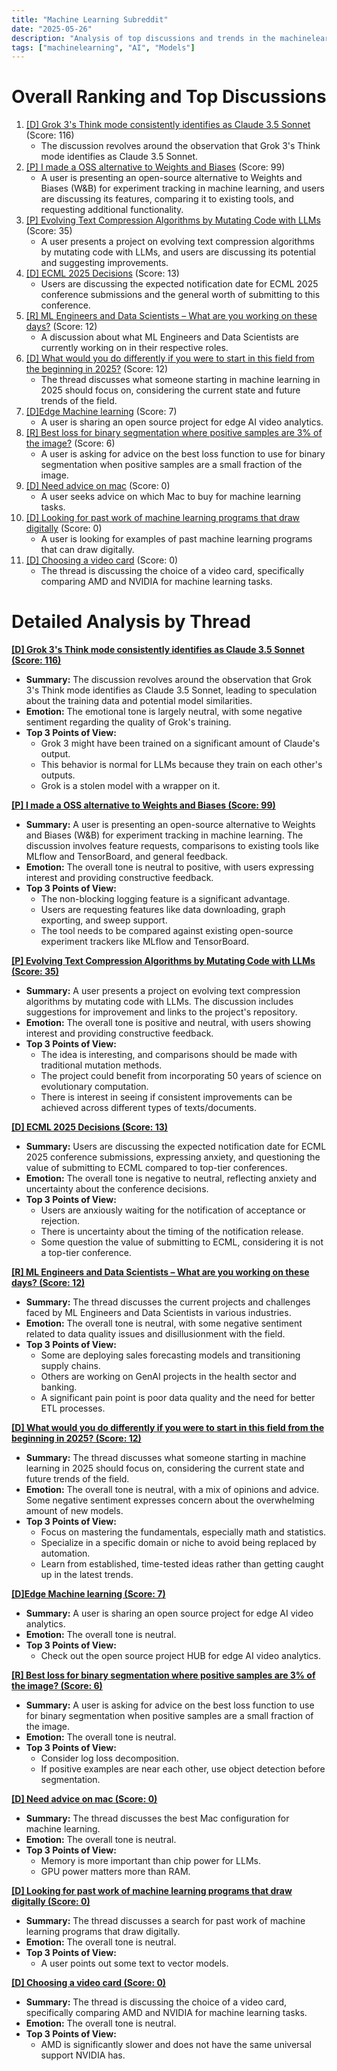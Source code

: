 ```yaml
---
title: "Machine Learning Subreddit"
date: "2025-05-26"
description: "Analysis of top discussions and trends in the machinelearning subreddit"
tags: ["machinelearning", "AI", "Models"]
---
```


# Overall Ranking and Top Discussions
1. [[D] Grok 3's Think mode consistently identifies as Claude 3.5 Sonnet](https://www.reddit.com/r/MachineLearning/comments/1kvuvij/d_grok_3s_think_mode_consistently_identifies_as/) (Score: 116)
    *  The discussion revolves around the observation that Grok 3's Think mode identifies as Claude 3.5 Sonnet.
2.  [[P] I made a OSS alternative to Weights and Biases](https://www.reddit.com/r/MachineLearning/comments/1kvdjet/p_i_made_a_oss_alternative_to_weights_and_biases/) (Score: 99)
    *  A user is presenting an open-source alternative to Weights and Biases (W&B) for experiment tracking in machine learning, and users are discussing its features, comparing it to existing tools, and requesting additional functionality.
3.  [[P] Evolving Text Compression Algorithms by Mutating Code with LLMs](https://www.reddit.com/r/MachineLearning/comments/1kvmtbf/p_evolving_text_compression_algorithms_by/) (Score: 35)
    *  A user presents a project on evolving text compression algorithms by mutating code with LLMs, and users are discussing its potential and suggesting improvements.
4.  [[D] ECML 2025 Decisions](https://www.reddit.com/r/MachineLearning/comments/1kvdlzx/d_ecml_2025_decisions/) (Score: 13)
    *  Users are discussing the expected notification date for ECML 2025 conference submissions and the general worth of submitting to this conference.
5.  [[R] ML Engineers and Data Scientists – What are you working on these days?](https://www.reddit.com/r/MachineLearning/comments/1kw1673/r_ml_engineers_and_data_scientists_what_are_you/) (Score: 12)
    *  A discussion about what ML Engineers and Data Scientists are currently working on in their respective roles.
6.  [[D] What would you do differently if you were to start in this field from the beginning in 2025?](https://www.reddit.com/r/MachineLearning/comments/1kvn90u/d_what_would_you_do_differently_if_you_were_to/) (Score: 12)
    *  The thread discusses what someone starting in machine learning in 2025 should focus on, considering the current state and future trends of the field.
7.  [[D]Edge Machine learning](https://www.reddit.com/r/MachineLearning/comments/1kvk5p6/dedge_machine_learning/) (Score: 7)
    *  A user is sharing an open source project for edge AI video analytics.
8.  [[R] Best loss for binary segmentation where positive samples are 3% of the image?](https://www.reddit.com/r/MachineLearning/comments/1kvx4gl/r_best_loss_for_binary_segmentation_where/) (Score: 6)
    *  A user is asking for advice on the best loss function to use for binary segmentation when positive samples are a small fraction of the image.
9.  [[D] Need advice on mac](https://www.reddit.com/r/MachineLearning/comments/1kvlmhw/d_need_advice_on_mac/) (Score: 0)
    *  A user seeks advice on which Mac to buy for machine learning tasks.
10. [[D] Looking for past work of machine learning programs that draw digitally](https://www.reddit.com/r/MachineLearning/comments/1kvqwj8/d_looking_for_past_work_of_machine_learning/) (Score: 0)
    *  A user is looking for examples of past machine learning programs that can draw digitally.
11. [[D] Сhoosing a video card](https://www.reddit.com/r/MachineLearning/comments/1kw2bem/d_сhoosing_a_video_card/) (Score: 0)
    *  The thread is discussing the choice of a video card, specifically comparing AMD and NVIDIA for machine learning tasks.

# Detailed Analysis by Thread
**[[D] Grok 3's Think mode consistently identifies as Claude 3.5 Sonnet (Score: 116)](https://www.reddit.com/r/MachineLearning/comments/1kvuvij/d_grok_3s_think_mode_consistently_identifies_as/)**
*  **Summary:** The discussion revolves around the observation that Grok 3's Think mode identifies as Claude 3.5 Sonnet, leading to speculation about the training data and potential model similarities.
*  **Emotion:** The emotional tone is largely neutral, with some negative sentiment regarding the quality of Grok's training.
*  **Top 3 Points of View:**
    * Grok 3 might have been trained on a significant amount of Claude's output.
    *  This behavior is normal for LLMs because they train on each other's outputs.
    * Grok is a stolen model with a wrapper on it.

**[[P] I made a OSS alternative to Weights and Biases (Score: 99)](https://www.reddit.com/r/MachineLearning/comments/1kvdjet/p_i_made_a_oss_alternative_to_weights_and_biases/)**
*  **Summary:** A user is presenting an open-source alternative to Weights and Biases (W&B) for experiment tracking in machine learning. The discussion involves feature requests, comparisons to existing tools like MLflow and TensorBoard, and general feedback.
*  **Emotion:** The overall tone is neutral to positive, with users expressing interest and providing constructive feedback.
*  **Top 3 Points of View:**
    * The non-blocking logging feature is a significant advantage.
    *  Users are requesting features like data downloading, graph exporting, and sweep support.
    *  The tool needs to be compared against existing open-source experiment trackers like MLflow and TensorBoard.

**[[P] Evolving Text Compression Algorithms by Mutating Code with LLMs (Score: 35)](https://www.reddit.com/r/MachineLearning/comments/1kvmtbf/p_evolving_text_compression_algorithms_by/)**
*  **Summary:** A user presents a project on evolving text compression algorithms by mutating code with LLMs. The discussion includes suggestions for improvement and links to the project's repository.
*  **Emotion:** The overall tone is positive and neutral, with users showing interest and providing constructive feedback.
*  **Top 3 Points of View:**
    * The idea is interesting, and comparisons should be made with traditional mutation methods.
    * The project could benefit from incorporating 50 years of science on evolutionary computation.
    * There is interest in seeing if consistent improvements can be achieved across different types of texts/documents.

**[[D] ECML 2025 Decisions (Score: 13)](https://www.reddit.com/r/MachineLearning/comments/1kvdlzx/d_ecml_2025_decisions/)**
*  **Summary:** Users are discussing the expected notification date for ECML 2025 conference submissions, expressing anxiety, and questioning the value of submitting to ECML compared to top-tier conferences.
*  **Emotion:** The overall tone is negative to neutral, reflecting anxiety and uncertainty about the conference decisions.
*  **Top 3 Points of View:**
    * Users are anxiously waiting for the notification of acceptance or rejection.
    *  There is uncertainty about the timing of the notification release.
    *  Some question the value of submitting to ECML, considering it is not a top-tier conference.

**[[R] ML Engineers and Data Scientists – What are you working on these days? (Score: 12)](https://www.reddit.com/r/MachineLearning/comments/1kw1673/r_ml_engineers_and_data_scientists_what_are_you/)**
*  **Summary:** The thread discusses the current projects and challenges faced by ML Engineers and Data Scientists in various industries.
*  **Emotion:** The overall tone is neutral, with some negative sentiment related to data quality issues and disillusionment with the field.
*  **Top 3 Points of View:**
    * Some are deploying sales forecasting models and transitioning supply chains.
    *  Others are working on GenAI projects in the health sector and banking.
    *  A significant pain point is poor data quality and the need for better ETL processes.

**[[D] What would you do differently if you were to start in this field from the beginning in 2025? (Score: 12)](https://www.reddit.com/r/MachineLearning/comments/1kvn90u/d_what_would_you_do_differently_if_you_were_to/)**
*  **Summary:** The thread discusses what someone starting in machine learning in 2025 should focus on, considering the current state and future trends of the field.
*  **Emotion:** The overall tone is neutral, with a mix of opinions and advice. Some negative sentiment expresses concern about the overwhelming amount of new models.
*  **Top 3 Points of View:**
    * Focus on mastering the fundamentals, especially math and statistics.
    *  Specialize in a specific domain or niche to avoid being replaced by automation.
    *  Learn from established, time-tested ideas rather than getting caught up in the latest trends.

**[[D]Edge Machine learning (Score: 7)](https://www.reddit.com/r/MachineLearning/comments/1kvk5p6/dedge_machine_learning/)**
*  **Summary:** A user is sharing an open source project for edge AI video analytics.
*  **Emotion:** The overall tone is neutral.
*  **Top 3 Points of View:**
    *  Check out the open source project HUB for edge AI video analytics.

**[[R] Best loss for binary segmentation where positive samples are 3% of the image? (Score: 6)](https://www.reddit.com/r/MachineLearning/comments/1kvx4gl/r_best_loss_for_binary_segmentation_where/)**
*  **Summary:** A user is asking for advice on the best loss function to use for binary segmentation when positive samples are a small fraction of the image.
*  **Emotion:** The overall tone is neutral.
*  **Top 3 Points of View:**
    *  Consider log loss decomposition.
    *  If positive examples are near each other, use object detection before segmentation.

**[[D] Need advice on mac (Score: 0)](https://www.reddit.com/r/MachineLearning/comments/1kvlmhw/d_need_advice_on_mac/)**
*   **Summary:** The thread discusses the best Mac configuration for machine learning.
*   **Emotion:** The overall tone is neutral.
*   **Top 3 Points of View:**
    *   Memory is more important than chip power for LLMs.
    *   GPU power matters more than RAM.

**[[D] Looking for past work of machine learning programs that draw digitally (Score: 0)](https://www.reddit.com/r/MachineLearning/comments/1kvqwj8/d_looking_for_past_work_of_machine_learning/)**
*   **Summary:** The thread discusses a search for past work of machine learning programs that draw digitally.
*   **Emotion:** The overall tone is neutral.
*   **Top 3 Points of View:**
    *   A user points out some text to vector models.

**[[D] Сhoosing a video card (Score: 0)](https://www.reddit.com/r/MachineLearning/comments/1kw2bem/d_сhoosing_a_video_card/)**
*   **Summary:** The thread is discussing the choice of a video card, specifically comparing AMD and NVIDIA for machine learning tasks.
*   **Emotion:** The overall tone is neutral.
*   **Top 3 Points of View:**
    *   AMD is significantly slower and does not have the same universal support NVIDIA has.

